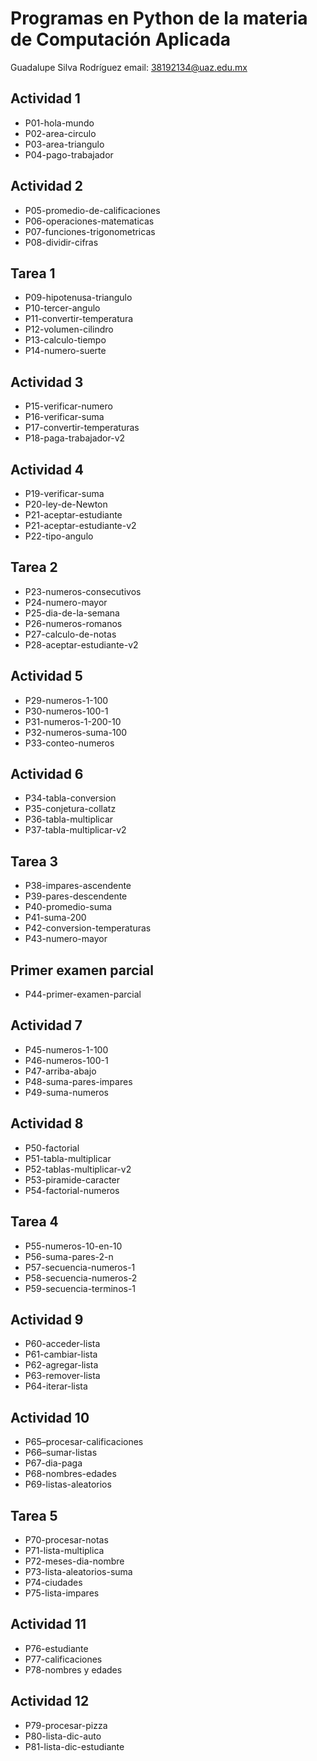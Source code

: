 # Programas en Python de la materia de Computación Aplicada

Guadalupe Silva Rodríguez
email: 38192134@uaz.edu.mx

## Actividad 1
- P01-hola-mundo
- P02-area-circulo
- P03-area-triangulo
- P04-pago-trabajador

##  Actividad 2
- P05-promedio-de-calificaciones
- P06-operaciones-matematicas
- P07-funciones-trigonometricas
- P08-dividir-cifras

## Tarea 1
- P09-hipotenusa-triangulo
- P10-tercer-angulo
- P11-convertir-temperatura
- P12-volumen-cilindro
- P13-calculo-tiempo
- P14-numero-suerte

## Actividad 3
- P15-verificar-numero
- P16-verificar-suma
- P17-convertir-temperaturas
- P18-paga-trabajador-v2

## Actividad 4
- P19-verificar-suma
- P20-ley-de-Newton
- P21-aceptar-estudiante
- P21-aceptar-estudiante-v2
- P22-tipo-angulo

## Tarea 2
- P23-numeros-consecutivos
- P24-numero-mayor
- P25-dia-de-la-semana
- P26-numeros-romanos
- P27-calculo-de-notas
- P28-aceptar-estudiante-v2

## Actividad 5
- P29-numeros-1-100
- P30-numeros-100-1
- P31-numeros-1-200-10
- P32-numeros-suma-100
- P33-conteo-numeros

## Actividad 6
- P34-tabla-conversion
- P35-conjetura-collatz
- P36-tabla-multiplicar
- P37-tabla-multiplicar-v2

## Tarea 3
- P38-impares-ascendente
- P39-pares-descendente
- P40-promedio-suma
- P41-suma-200
- P42-conversion-temperaturas
- P43-numero-mayor

## Primer examen parcial 
- P44-primer-examen-parcial

## Actividad 7
- P45-numeros-1-100
- P46-numeros-100-1
- P47-arriba-abajo
- P48-suma-pares-impares
- P49-suma-numeros

## Actividad 8
- P50-factorial
- P51-tabla-multiplicar
- P52-tablas-multiplicar-v2
- P53-piramide-caracter
- P54-factorial-numeros

## Tarea 4
- P55-numeros-10-en-10
- P56-suma-pares-2-n
- P57-secuencia-numeros-1
- P58-secuencia-numeros-2
- P59-secuencia-terminos-1

## Actividad 9
- P60-acceder-lista
- P61-cambiar-lista
- P62-agregar-lista
- P63-remover-lista
- P64-iterar-lista

## Actividad 10
- P65–procesar-calificaciones
- P66–sumar-listas
- P67-dia-paga
- P68-nombres-edades
- P69-listas-aleatorios

## Tarea 5
- P70-procesar-notas
- P71-lista-multiplica
- P72-meses-dia-nombre
- P73-lista-aleatorios-suma
- P74-ciudades
- P75-lista-impares

## Actividad 11
- P76-estudiante
- P77-calificaciones
- P78-nombres y edades 

## Actividad 12
- P79-procesar-pizza
- P80-lista-dic-auto
- P81-lista-dic-estudiante